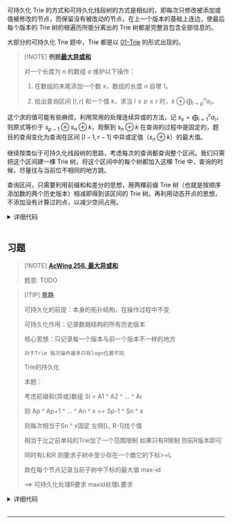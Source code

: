 可持久化 Trie 的方式和可持久化线段树的方式是相似的，即每次只修改被添加或值被修改的节点，而保留没有被改动的节点，在上一个版本的基础上连边，使最后每个版本的 Trie 树的根遍历所能分离出的 Trie 树都是完整且包含全部信息的。

大部分的可持久化 Trie 题中，Trie 都是以 [01-Trie](https://oi-wiki.org/string/trie/#_5) 的形式出现的。

> [!NOTE] **例题[最大异或和](https://www.luogu.com.cn/problem/P4735)**
> 
> 对一个长度为 $n$ 的数组 $a$ 维护以下操作：
> 
> 1. 在数组的末尾添加一个数 $x$，数组的长度 $n$ 自增 $1$。
> 
> 2. 给出查询区间 $[l,r]$ 和一个值 $k$，求当 $l\le p\le r$ 时，$k \oplus \bigoplus^{n}_{i=p} a_i$。

这个求的值可能有些麻烦，利用常用的处理连续异或的方法，记 $s_x=\bigoplus_{i=1}^x a_i$，则原式等价于 $s_{p-1}\oplus s_n\oplus k$，观察到 $s_n \oplus k$ 在查询的过程中是固定的，题目的查询变化为查询在区间 $[l-1,r-1]$ 中异或定值（$s_n\oplus k$）的最大值。

继续按类似于可持久化线段树的思路，考虑每次的查询都查询整个区间。我们只需把这个区间建一棵 Trie 树，将这个区间中的每个树都加入这棵 Trie 中，查询的时候，尽量往与当前位不相同的地方跳。

查询区间，只需要利用前缀和和差分的思想，用两棵前缀 Trie 树（也就是按顺序添加数的两个历史版本）相减即得到该区间的 Trie 树。再利用动态开点的思想，不添加没有计算过的点，以减少空间占用。


<details>
<summary>详细代码</summary>
<!-- tabs:start -->

##### **C++**

```cpp
```

##### **Python**

```python
```

<!-- tabs:end -->
</details>

<br>

## 习题


> [!NOTE] **[AcWing 256. 最大异或和](https://www.acwing.com/problem/content/258/)**
> 
> 题意: TODO

> [!TIP] **思路**
> 
> 可持久化的前提：本身的拓扑结构，在操作过程中不变
> 
> 可持久化作用：记录数据结构的所有历史版本
> 
> 核心思想：只记录每一个版本与前一个版本不一样的地方
> 
>     对于Trie 每次操作最多只有logn位置不同
> 
> Trie的持久化
> 
> 本题：
> 
> 考虑前缀和(异或)数组 Si = A1 ^ A2 ^ ... ^ Ai
> 
> 则 Ap ^ Ap+1 ^ ... ^ An ^ x  ==   Sp-1 ^ Sn ^ x
> 
> 则每次相当于Sn ^ x固定 左侧[L, R-1]找个值
> 
> 相当于比之前单纯的Trie加了一个范围限制 如果只有R限制 则前R版本即可
> 
> 同时有L和R 则要求子树中至少存在一个数它的下标>=L
> 
> 故在每个节点记录当前子树中下标的最大值 max-id
> 
> ==> 可持久化处理R要求 maxid处理L要求

<details>
<summary>详细代码</summary>
<!-- tabs:start -->

##### **C++**

```cpp
#include<bits/stdc++.h>
using namespace std;

// N 原始数据个数 + 操作个数
// 每次操作最多建立24个节点 加上根节点是25
const int N = 600010, M = N * 25;   // 数据范围 10^7 最多24位

int n, m;
int s[N];
int tr[M][2], max_id[M];
int root[N], idx;

// i 下标
// k 当前处理到第几位
// p 上一个版本
// q 当前版本
void insert(int i, int k, int p, int q) {
    if (k < 0) {
        // 已经处理完了
        max_id[q] = i;
        return;
    }
    // 当前位
    int v = s[i] >> k & 1;
    // 另外一位 使用旧的
    // 对于01trie 直接if判断 但对于更多字符的情况 加一个for就好了 每一个节点都继承
    if (p) tr[q][v ^ 1] = tr[p][v ^ 1];
    tr[q][v] = ++ idx;
    // 插入下一位
    insert(i, k - 1, tr[p][v], tr[q][v]);
    // 同样 对于更多字符的情况 加个for循环
    max_id[q] = max(max_id[tr[q][0]], max_id[tr[q][1]]);
}

int query(int root, int C, int L) {
    int p = root;
    for (int i = 23; i >= 0; -- i ) {
        int v = C >> i & 1;
        // id 大于L
        if (max_id[tr[p][v ^ 1]] >= L) p = tr[p][v ^ 1];
        else p = tr[p][v];
    }
    // 最后只有一个点 max_id 就是这个点自己的下标
    return C ^ s[max_id[p]];
}

int main() {
    scanf("%d%d", &n, &m);
    
    // 比任何节点都小 所以记录为-1
    max_id[0] = -1;
    root[0] = ++ idx;           // 第0个版本
    insert(0, 23, 0, root[0]);  // 地柜形式比较好
    
    for (int i = 1; i <= n; ++ i ) {
        int x;
        scanf("%d", &x);
        s[i] = s[i - 1] ^ x;
        root[i] = ++ idx;
        insert(i, 23, root[i - 1], root[i]);
    }
    
    char op[2];
    int l, r, x;
    while (m -- ) {
        scanf("%s", op);
        if (*op == 'A') {
            scanf("%d", &x);
            ++ n ;
            s[n] = s[n - 1] ^ x;
            root[n] = ++ idx;
            insert(n, 23, root[n - 1], root[n]);
        } else {
            scanf("%d%d%d", &l, &r, &x);
            printf("%d\n", query(root[r - 1], s[n] ^ x, l - 1));
        }
    }
    return 0;
}
```

##### **Python**

```python

```

<!-- tabs:end -->
</details>

<br>

* * *